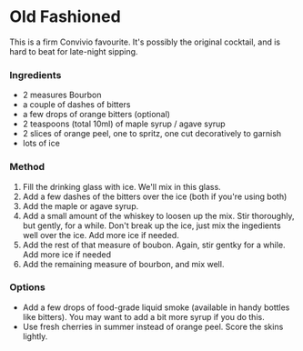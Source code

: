# Old Fashioned

This is a firm Convivio favourite. It's possibly the original cocktail, and is hard to beat for late-night sipping.

### Ingredients

* 2 measures Bourbon
* a couple of dashes of bitters
* a few drops of orange bitters \(optional\)
* 2 teaspoons \(total 10ml\) of maple syrup / agave syrup
* 2 slices of orange peel, one to spritz, one cut decoratively to garnish
* lots of ice

### Method

1. Fill the drinking glass with ice. We'll mix in this glass.
2. Add a few dashes of the bitters over the ice \(both if you're using both\)
3. Add the maple or agave syrup.
4. Add a small amount of the whiskey to loosen up the mix. Stir thoroughly, but gently, for a while. Don't break up the ice, just mix the ingedients well over the ice. Add more ice if needed.
5. Add the rest of that measure of boubon. Again, stir gentky for a while. Add more ice if needed
6. Add the remaining measure of bourbon, and mix well.

### Options

* Add a few drops of food-grade liquid smoke \(available in handy bottles like bitters\). You may want to add a bit more syrup if you do this.
* Use fresh cherries in summer instead of orange peel. Score the skins lightly.

